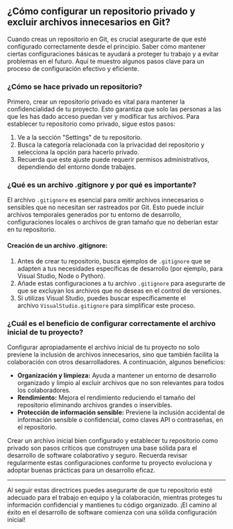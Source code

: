 ## ¿Cómo configurar un repositorio privado y excluir archivos innecesarios en Git?

Cuando creas un repositorio en Git, es crucial asegurarte de que esté configurado correctamente desde el principio. Saber cómo mantener ciertas configuraciones básicas te ayudará a proteger tu trabajo y a evitar problemas en el futuro. Aquí te muestro algunos pasos clave para un proceso de configuración efectivo y eficiente.

### ¿Cómo se hace privado un repositorio?

Primero, crear un repositorio privado es vital para mantener la confidencialidad de tu proyecto. Esto garantiza que solo las personas a las que les has dado acceso puedan ver y modificar tus archivos. Para establecer tu repositorio como privado, sigue estos pasos:

1. Ve a la sección "Settings" de tu repositorio.
2. Busca la categoría relacionada con la privacidad del repositorio y selecciona la opción para hacerlo privado.
3. Recuerda que este ajuste puede requerir permisos administrativos, dependiendo del entorno donde trabajes.

### ¿Qué es un archivo .gitignore y por qué es importante?

El archivo `.gitignore` es esencial para omitir archivos innecesarios o sensibles que no necesitan ser rastreados por Git. Esto puede incluir archivos temporales generados por tu entorno de desarrollo, configuraciones locales o archivos de gran tamaño que no deberían estar en tu repositorio.

#### Creación de un archivo .gitignore:

1. Antes de crear tu repositorio, busca ejemplos de `.gitignore` que se adapten a tus necesidades específicas de desarrollo (por ejemplo, para Visual Studio, Node o Python).
2. Añade estas configuraciones a tu archivo `.gitignore` para asegurarte de que se excluyan los archivos que no deseas en el control de versiones.
3. Si utilizas Visual Studio, puedes buscar específicamente el archivo `VisualStudio.gitignore` para simplificar este proceso.

### ¿Cuál es el beneficio de configurar correctamente el archivo inicial de tu proyecto?

Configurar apropiadamente el archivo inicial de tu proyecto no solo previene la inclusión de archivos innecesarios, sino que también facilita la colaboración con otros desarrolladores. A continuación, algunos beneficios:

- **Organización y limpieza:** Ayuda a mantener un entorno de desarrollo organizado y limpio al excluir archivos que no son relevantes para todos los colaboradores.
- **Rendimiento:** Mejora el rendimiento reduciendo el tamaño del repositorio eliminando archivos grandes o inservibles.
- **Protección de información sensible:** Previene la inclusión accidental de información sensible o confidencial, como claves API o contraseñas, en el repositorio.

Crear un archivo inicial bien configurado y establecer tu repositorio como privado son pasos críticos que construyen una base sólida para el desarrollo de software colaborativo y seguro. Recuerda revisar regularmente estas configuraciones conforme tu proyecto evoluciona y adoptar buenas prácticas para un desarrollo eficaz.

---

Al seguir estas directrices puedes asegurarte de que tu repositorio esté adecuado para el trabajo en equipo y la colaboración, mientras proteges tu información confidencial y mantienes tu código organizado. ¡El camino al éxito en el desarrollo de software comienza con una sólida configuración inicial!